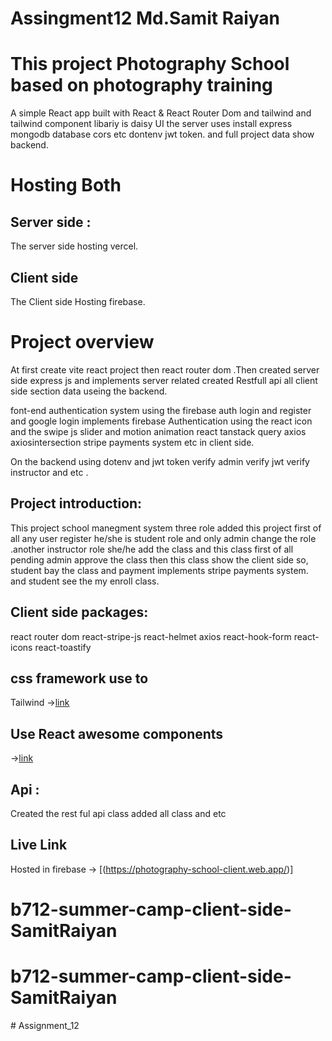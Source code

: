 # Assingment12 Md.Samit Raiyan

# This project Photography School based on photography training 

A simple React app built with React & React Router Dom and tailwind and
tailwind component libariy is daisy UI the server uses install express mongodb database cors etc dontenv jwt token. and full project data show backend.

# Hosting Both

## Server side :

The server side hosting vercel.

## Client side

The Client side Hosting firebase.

# Project overview

At first create vite react project then react router dom .Then created server side express js and implements server related created Restfull api all client side section data useing the backend.

font-end authentication system using the firebase auth login and register and google login implements firebase Authentication
using the react icon and the swipe js slider and motion animation react tanstack query axios axiosintersection stripe payments system etc in client side.

On the backend using dotenv and jwt token verify admin verify jwt verify instructor and etc .

## Project introduction:

This project school manegment system three role added this project first of all any user register he/she is student role and only admin change the role .another instructor role she/he add the class and this class first of all pending admin approve the class then this class show the client side so, student bay the class and payment implements stripe
payments system. and student see the my enroll class.

## Client side packages:

react router dom
react-stripe-js
react-helmet
axios
react-hook-form
react-icons
react-toastify


## css framework use to

Tailwind ->[link](https://tailwindcss.com/)

## Use React awesome components

->[link](https://github.com/brillout/awesome-react-components)

## Api :

Created the rest ful api class added all class and etc

## Live Link

Hosted in firebase -> [(https://photography-school-client.web.app/)]
# b712-summer-camp-client-side-SamitRaiyan
# b712-summer-camp-client-side-SamitRaiyan
#   A s s i g n m e n t _ 1 2  
 
